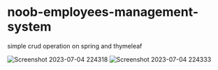 # noob-employees-management-system
simple crud operation on spring and thymeleaf


![Screenshot 2023-07-04 224318](https://github.com/abdelmoneim-elshafei/noob-employees-management-system/assets/103078233/c2594acb-fa90-4633-82ba-159b3719d608)
![Screenshot 2023-07-04 224333](https://github.com/abdelmoneim-elshafei/noob-employees-management-system/assets/103078233/10742fd9-e95c-4990-879c-257d9c8254ae)
